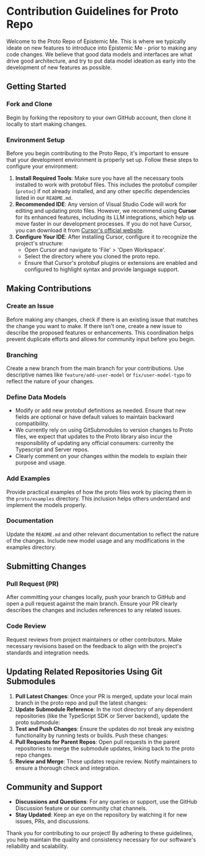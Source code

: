 # Contribution Guidelines for Proto Repo

Welcome to the Proto Repo of Epistemic Me. This is where we typically ideate on new features to introduce into Epistemic Me - prior to making any code changes. We believe that good data models and interfaces are what drive good architecture, and try to put data model ideation as early into the development of new features as possible. 

## Getting Started

### Fork and Clone
Begin by forking the repository to your own GitHub account, then clone it locally to start making changes.

### Environment Setup
Before you begin contributing to the Proto Repo, it's important to ensure that your development environment is properly set up. Follow these steps to configure your environment:

1. **Install Required Tools**: Make sure you have all the necessary tools installed to work with protobuf files. This includes the protobuf compiler (`protoc`) if not already installed, and any other specific dependencies listed in our `README.md`.
2. **Recommended IDE**: Any version of Visual Studio Code will work for editing and updating proto files. However, we recommend using **Cursor** for its enhanced features, including its LLM integrations, which help us move faster in our development processes. If you do not have Cursor, you can download it from [Cursor's official website](https://www.cursor.com/download).
3. **Configure Your IDE**: After installing Cursor, configure it to recognize the project's structure:
   - Open Cursor and navigate to 'File' > 'Open Workspace'.
   - Select the directory where you cloned the proto repo.
   - Ensure that Cursor's protobuf plugins or extensions are enabled and configured to highlight syntax and provide language support.

## Making Contributions

### Create an Issue
Before making any changes, check if there is an existing issue that matches the change you want to make. If there isn't one, create a new issue to describe the proposed features or enhancements. This coordination helps prevent duplicate efforts and allows for community input before you begin.

### Branching
Create a new branch from the main branch for your contributions. Use descriptive names like `feature/add-user-model` or `fix/user-model-typo` to reflect the nature of your changes.

### Define Data Models
- Modify or add new protobuf definitions as needed. Ensure that new fields are optional or have default values to maintain backward compatibility.
- We currently rely on using GitSubmodules to version changes to Proto files, we expect that updates to the Proto library also incur the responsibility of updating any official consumers: currenlty the Typescript and Server repos.
- Clearly comment on your changes within the models to explain their purpose and usage.

### Add Examples
Provide practical examples of how the proto files work by placing them in the `proto/examples` directory. This inclusion helps others understand and implement the models properly.

### Documentation
Update the `README.md` and other relevant documentation to reflect the nature of the changes. Include new model usage and any modifications in the examples directory.

## Submitting Changes

### Pull Request (PR)
After committing your changes locally, push your branch to GitHub and open a pull request against the main branch. Ensure your PR clearly describes the changes and includes references to any related issues.

### Code Review
Request reviews from project maintainers or other contributors. Make necessary revisions based on the feedback to align with the project's standards and integration needs.

## Updating Related Repositories Using Git Submodules

1. **Pull Latest Changes**: Once your PR is merged, update your local main branch in the proto repo and pull the latest changes:
2. **Update Submodule Reference**: In the root directory of any dependent repositories (like the TypeScript SDK or Server backend), update the proto submodule:
3. **Test and Push Changes**: Ensure the updates do not break any existing functionality by running tests or builds. Push these changes:
4. **Pull Requests for Parent Repos**: Open pull requests in the parent repositories to merge the submodule updates, linking back to the proto repo changes.
5. **Review and Merge**: These updates require review. Notify maintainers to ensure a thorough check and integration.

## Community and Support

- **Discussions and Questions**: For any queries or support, use the GitHub Discussion feature or our community chat channels.
- **Stay Updated**: Keep an eye on the repository by watching it for new issues, PRs, and discussions.

Thank you for contributing to our project! By adhering to these guidelines, you help maintain the quality and consistency necessary for our software's reliability and scalability.
